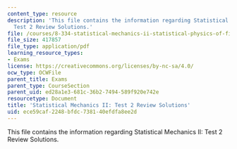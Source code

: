 ```yaml
---
content_type: resource
description: 'This file contains the information regarding Statistical Mechanics II:
  Test 2 Review Solutions.'
file: /courses/8-334-statistical-mechanics-ii-statistical-physics-of-fields-spring-2014/ece59caf2248bfdc738140efdfa8ee2d_MIT8_334S14_TestReview_Sol2.pdf
file_size: 417857
file_type: application/pdf
learning_resource_types:
- Exams
license: https://creativecommons.org/licenses/by-nc-sa/4.0/
ocw_type: OCWFile
parent_title: Exams
parent_type: CourseSection
parent_uid: ed28a1e3-681c-36b2-7494-589f920e742e
resourcetype: Document
title: 'Statistical Mechanics II: Test 2 Review Solutions'
uid: ece59caf-2248-bfdc-7381-40efdfa8ee2d
---
```

This file contains the information regarding Statistical Mechanics II: Test 2 Review Solutions.